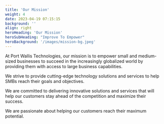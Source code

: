 ```yaml
---
title: 'Our Mission'
weight: 4
date: 2023-04-19 07:15:15
background: ''
align: right
heroHeading: 'Our Mission'
heroSubHeading: "Improve To Empower"
heroBackground: '/images/mission-bg.jpeg'
---
```


At Port Wallis Technologies, our mission is to empower small and medium-sized businesses to succeed in the increasingly globalized world by providing them with access to large business capabilities.

We strive to provide cutting-edge technology solutions and services to help SMBs reach their goals and objectives.

We are committed to delivering innovative solutions and services that will help our customers stay ahead of the competition and maximize their success.

We are passionate about helping our customers reach their maximum potential.
